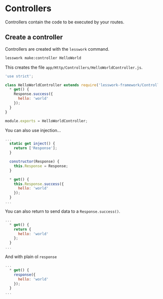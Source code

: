 # Controllers
Controllers contain the code to be executed by your routes.

## Create a controller

Controllers are created with the `lesswork` command.


```bash
lesswork make:controller HelloWorld
```

This creates the file `app/Http/Controllers/HelloWorldController.js`.

```js
'use strict';

class HelloWorldController extends require('lesswork-framework/Controller') {
  * get() {
    Response.success({
      hello: 'world'
    });
  }
}

module.exports = HelloWorldController;
```

You can also use injection...
```js
...
  static get inject() {
    return ['Response'];
  }

  constructor(Response) {
    this.Response = Response;
  }

  * get() {
    this.Response.success({
      hello: 'world'
    });
  } 
...
```

You can also return to send data to a `Response.success()`.

```js
...
  * get() {
    return {
      hello: 'world'
    };
  }
...
```

And with plain ol `response`

```js
...
  * get() {
    response({
      hello: 'world'
    });
  }
...
```